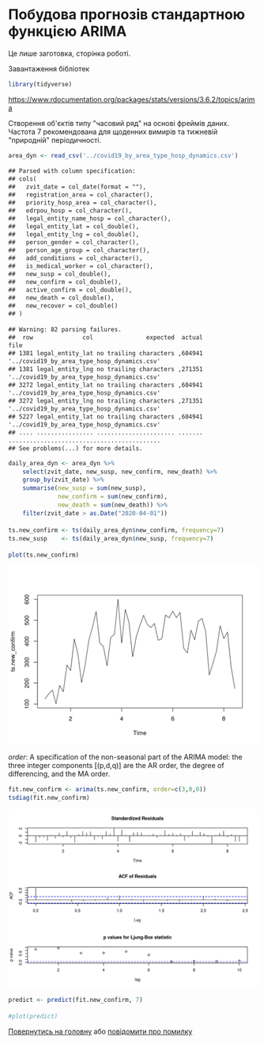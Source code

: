 Побудова прогнозів стандартною функцією ARIMA
================

Це лише заготовка, сторінка роботі.

Завантаження бібліотек

``` r
library(tidyverse)
```

<https://www.rdocumentation.org/packages/stats/versions/3.6.2/topics/arima>

Створення об'єктів типу "часовий ряд" на основі фреймів даних. Частота 7 рекомендована для щоденних вимирів та тижневій "природній" періодичності.

``` r
area_dyn <- read_csv('../covid19_by_area_type_hosp_dynamics.csv')
```

    ## Parsed with column specification:
    ## cols(
    ##   zvit_date = col_date(format = ""),
    ##   registration_area = col_character(),
    ##   priority_hosp_area = col_character(),
    ##   edrpou_hosp = col_character(),
    ##   legal_entity_name_hosp = col_character(),
    ##   legal_entity_lat = col_double(),
    ##   legal_entity_lng = col_double(),
    ##   person_gender = col_character(),
    ##   person_age_group = col_character(),
    ##   add_conditions = col_character(),
    ##   is_medical_worker = col_character(),
    ##   new_susp = col_double(),
    ##   new_confirm = col_double(),
    ##   active_confirm = col_double(),
    ##   new_death = col_double(),
    ##   new_recover = col_double()
    ## )

    ## Warning: 82 parsing failures.
    ##  row              col               expected  actual                                        file
    ## 1381 legal_entity_lat no trailing characters ,604941 '../covid19_by_area_type_hosp_dynamics.csv'
    ## 1381 legal_entity_lng no trailing characters ,271351 '../covid19_by_area_type_hosp_dynamics.csv'
    ## 3272 legal_entity_lat no trailing characters ,604941 '../covid19_by_area_type_hosp_dynamics.csv'
    ## 3272 legal_entity_lng no trailing characters ,271351 '../covid19_by_area_type_hosp_dynamics.csv'
    ## 5227 legal_entity_lat no trailing characters ,604941 '../covid19_by_area_type_hosp_dynamics.csv'
    ## .... ................ ...................... ....... ...........................................
    ## See problems(...) for more details.

``` r
daily_area_dyn <- area_dyn %>%
    select(zvit_date, new_susp, new_confirm, new_death) %>%
    group_by(zvit_date) %>%
    summarise(new_susp = sum(new_susp),
              new_confirm = sum(new_confirm),
              new_death = sum(new_death)) %>%
    filter(zvit_date > as.Date("2020-04-01"))

ts.new_confirm <- ts(daily_area_dyn$new_confirm, frequency=7)
ts.new_susp    <- ts(daily_area_dyn$new_susp, frequency=7)

plot(ts.new_confirm)
```

<img src="fig_forecast_arima/unnamed-chunk-3-1.png" width="672" />

*order*: A specification of the non-seasonal part of the ARIMA model: the three integer components \[(p,d,q)\] are the AR order, the degree of differencing, and the MA order.

``` r
fit.new_confirm <- arima(ts.new_confirm, order=c(3,0,0))
tsdiag(fit.new_confirm)
```

<img src="fig_forecast_arima/unnamed-chunk-4-1.png" width="672" />

``` r
predict <- predict(fit.new_confirm, 7)

#plot(predict)
```

[Повернутись на головну](index.html) або [повідомити про помилку]((https://github.com/vityok/covid19_ua/issues))
